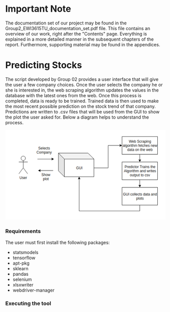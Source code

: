 # Important Note
The documentation set of our project may be found in the Group2_EWI3615TU_documentation_set.pdf file. This file contains an overview of our work, right after the "Contents" page. Everything is explained in a more detailed manner in the subsequent chapters of the report. Furthermore, supporting material may be found in the appendices. 

# Predicting Stocks

The script developed by Group 02 provides a user interface that will give the user a few company choices. Once the user selects the company he or she is interested in, the web scraping algorithm updates the values in the database with the latest ones from the web. Once this process is completed, data is ready to be trained. Trained data is then used to make the most recent possible prediction on the stock trend of that company. Predictions are written to .csv files that will be used from the GUI to show the plot the user asked for. Below a diagram helps to understand the process. 

![alt text](/img/image_1.png)

### Requirements

The user must first install the following packages:

- statsmodels
- tensorflow
- apt-pkg
- sklearn
- pandas
- selenium
- xlsxwriter
- webdriver-manager

### Executing the tool




